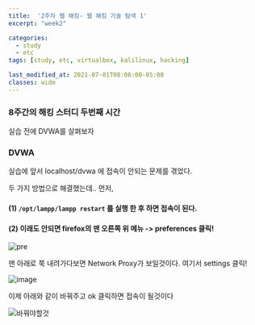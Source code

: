 ```yaml
---
title:  '2주차 웹 해킹- 웹 해킹 기술 탐색 1'
excerpt: "week2"

categories:
  - study
  - etc
tags: [study, etc, virtualbox, kalilinux, hacking]

last_modified_at: 2021-07-01T08:06:00-05:00
classes: wide
---
```


### 8주간의 해킹 스터디 두번째 시간


실습 전에 DVWA를 살펴보자

### DVWA

실습에 앞서 localhost/dvwa 에 접속이 안되는 문제를 겪었다.

두 가지 방법으로 해결했는데.. 먼저, 

#### (1) `/opt/lampp/lampp restart` 를 실행 한 후 하면 접속이 된다. 

#### (2) 이래도 안되면 firefox의 맨 오른쪽 위 메뉴 -> preferences 클릭!

![pre](https://user-images.githubusercontent.com/53431568/124879620-6132a000-e008-11eb-8475-14dbf2ac182c.PNG)

맨 아래로 쭉 내려가다보면 Network Proxy가 보일것이다. 여기서 settings 클릭!

![image](https://user-images.githubusercontent.com/53431568/124879730-7dced800-e008-11eb-8841-550699f099a1.png)

이제 아래와 같이 바꿔주고 ok 클릭하면 접속이 될것이다

![바꿔야할것](https://user-images.githubusercontent.com/53431568/124879635-6394fa00-e008-11eb-96a1-26e05f689f58.PNG)
